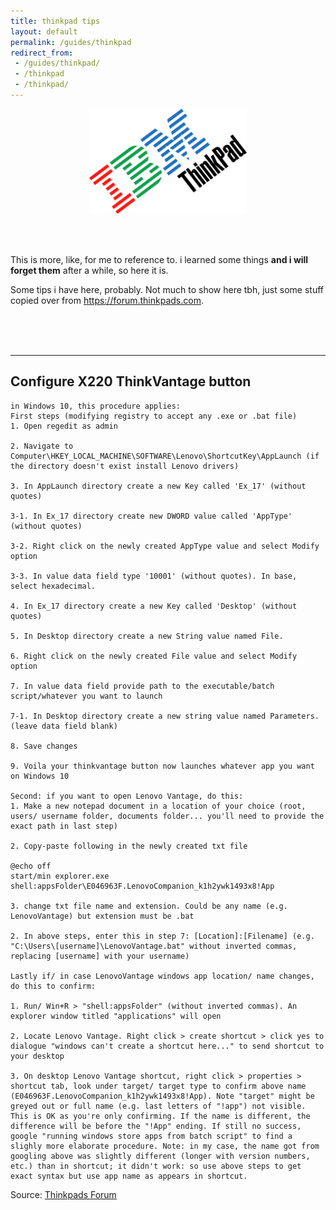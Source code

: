 ```yaml
---
title: thinkpad tips
layout: default
permalink: /guides/thinkpad
redirect_from:
 - /guides/thinkpad/
 - /thinkpad
 - /thinkpad/
---
```


<div style="text-align:center;">
     <img src="https://raw.githubusercontent.com/arialhamed/static/main/images/2560px-IBM_ThinkPad_logo_askew.svg.png" style="width:50%;">
</div>

<br><br>

This is more, like, for me to reference to. i learned some things **and i will forget them** after a while, so here it is.

Some tips i have here, probably. Not much to show here tbh, just some stuff copied over from <a href="https://forum.thinkpads.com/">https://forum.thinkpads.com</a>.


<br><br><br>

---

## Configure X220 ThinkVantage button

```
in Windows 10, this procedure applies:
First steps (modifying registry to accept any .exe or .bat file)
1. Open regedit as admin

2. Navigate to Computer\HKEY_LOCAL_MACHINE\SOFTWARE\Lenovo\ShortcutKey\AppLaunch (if the directory doesn't exist install Lenovo drivers)

3. In AppLaunch directory create a new Key called 'Ex_17' (without quotes)

3-1. In Ex_17 directory create new DWORD value called 'AppType' (without quotes)

3-2. Right click on the newly created AppType value and select Modify option

3-3. In value data field type '10001' (without quotes). In base, select hexadecimal.

4. In Ex_17 directory create a new Key called 'Desktop' (without quotes)

5. In Desktop directory create a new String value named File.

6. Right click on the newly created File value and select Modify option

7. In value data field provide path to the executable/batch script/whatever you want to launch

7-1. In Desktop directory create a new string value named Parameters. (leave data field blank)

8. Save changes

9. Voila your thinkvantage button now launches whatever app you want on Windows 10

Second: if you want to open Lenovo Vantage, do this:
1. Make a new notepad document in a location of your choice (root, users/ username folder, documents folder... you'll need to provide the exact path in last step)

2. Copy-paste following in the newly created txt file

@echo off
start/min explorer.exe shell:appsFolder\E046963F.LenovoCompanion_k1h2ywk1493x8!App

3. change txt file name and extension. Could be any name (e.g. LenovoVantage) but extension must be .bat

2. In above steps, enter this in step 7: [Location]:[Filename] (e.g. "C:\Users\[username]\LenovoVantage.bat" without inverted commas, replacing [username] with your username)

Lastly if/ in case LenovoVantage windows app location/ name changes, do this to confirm:

1. Run/ Win+R > "shell:appsFolder" (without inverted commas). An explorer window titled "applications" will open

2. Locate Lenovo Vantage. Right click > create shortcut > click yes to dialogue "windows can't create a shortcut here..." to send shortcut to your desktop

3. On desktop Lenovo Vantage shortcut, right click > properties > shortcut tab, look under target/ target type to confirm above name (E046963F.LenovoCompanion_k1h2ywk1493x8!App). Note "target" might be greyed out or full name (e.g. last letters of "!app") not visible. This is OK as you're only confirming. If the name is different, the difference will be before the "!App" ending. If still no success, google "running windows store apps from batch script" to find a slighly more elaborate procedure. Note: in my case, the name got from googling above was slightly different (longer with version numbers, etc.) than in shortcut; it didn't work: so use above steps to get exact syntax but use app name as appears in shortcut.
```

Source: <a href="https://forum.thinkpads.com/viewtopic.php?t=105732">Thinkpads Forum</a>
